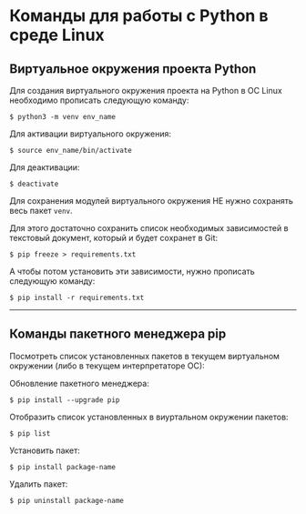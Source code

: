 # Команды для работы с Python в среде Linux

## Виртуальное окружения проекта Python

Для создания виртуального окружения проекта на Python в ОС Linux необходимо прописать следующую команду:

```console
$ python3 -m venv env_name 
```

Для активации виртуального окружения:

```console
$ source env_name/bin/activate
```

Для деактивации:

```console
$ deactivate
```

Для сохранения модулей виртуального окружения НЕ нужно сохранять весь пакет `venv`.

Для этого достаточно сохранить список необходимых зависимостей в текстовый документ, который и будет сохранет в Git:

```console
$ pip freeze > requirements.txt
```

А чтобы потом установить эти зависимости, нужно прописать следующую команду:

```console
$ pip install -r requirements.txt
```

---

## Команды пакетного менeджера pip

Посмотреть список установленных пакетов в текущем виртуальном окружении (либо в текущем интерпретаторе ОС):

Обновление пакетного менеджера:

```console
$ pip install --upgrade pip
```

Отобразить список установленных в виуртальном окружении пакетов:

```console
$ pip list 
```

Установить пакет:

```console
$ pip install package-name
```

Удалить пакет:

```console
$ pip uninstall package-name
```